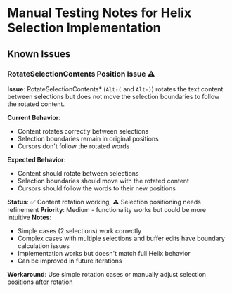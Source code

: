 # Manual Testing Notes for Helix Selection Implementation

## Known Issues

### RotateSelectionContents Position Issue ⚠️

**Issue**: RotateSelectionContents* (`Alt-(` and `Alt-)`) rotates the text content between selections but does not move the selection boundaries to follow the rotated content.

**Current Behavior**: 
- Content rotates correctly between selections
- Selection boundaries remain in original positions
- Cursors don't follow the rotated words

**Expected Behavior**:
- Content should rotate between selections
- Selection boundaries should move with the rotated content
- Cursors should follow the words to their new positions

**Status**: ✅ Content rotation working, ⚠️ Selection positioning needs refinement
**Priority**: Medium - functionality works but could be more intuitive
**Notes**: 
- Simple cases (2 selections) work correctly
- Complex cases with multiple selections and buffer edits have boundary calculation issues
- Implementation works but doesn't match full Helix behavior
- Can be improved in future iterations

**Workaround**: Use simple rotation cases or manually adjust selection positions after rotation

